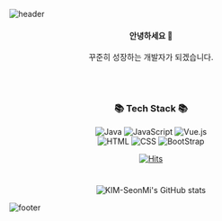 ![header](https://capsule-render.vercel.app/api?type=waving&color=gradient&text=%20Seonmi's%20GitHub%20😊&animation=twinkling&fontSize=50&fontAlignY=40&fontAlign=70&height=250)

<div align="center">
<h4>안녕하세요 👋</h4>
꾸준히 성장하는 개발자가 되겠습니다.

<br /><br />
<h3>📚 Tech Stack 📚</h3>

![Java](https://img.shields.io/badge/java-%23ED8B00.svg?style=for-the-badge&logo=java&logoColor=block)
![JavaScript](https://img.shields.io/badge/javascript-%23FFFF00?style=for-the-badge&logo=javascript&logoColor=black)
![Vue.js](https://img.shields.io/badge/vue.js-%234FC08D?style=for-the-badge&logo=vuedotjs&logoColor=white)<br>
![HTML](https://img.shields.io/badge/html5-%23E34F26?style=for-the-badge&logo=css3&logoColor=white)
![CSS](https://img.shields.io/badge/CSS-%231572B6?style=for-the-badge&logo=html5&logoColor=white)
![BootStrap](https://img.shields.io/badge/bootstrap-%237952B3?style=for-the-badge&logo=bootstrap&logoColor=white)

[![Hits](https://hits.seeyoufarm.com/api/count/incr/badge.svg?url=https%3A%2F%2Fgithub.com%2Fgjbae1212%2Fhit-counter&count_bg=%23D4B996&title_bg=%23A07855&icon=github.svg&icon_color=%23FFFFFF&title=&edge_flat=true)](https://hits.seeyoufarm.com)
#
![KIM-SeonMi's GitHub stats](https://github-readme-stats.vercel.app/api?username=KIM-SeonMi&show_icons=true&theme=swift)
</div>

![footer](https://capsule-render.vercel.app/api?section=footer&type=waving&color=e2e4e3&height=130)

<!--
**KIM-SeonMi/KIM-SeonMi** is a ✨ _special_ ✨ repository because its `README.md` (this file) appears on your GitHub profile.

Here are some ideas to get you started:

- 🔭 I’m currently working on ...
- 🌱 I’m currently learning ...
- 👯 I’m looking to collaborate on ...
- 🤔 I’m looking for help with ...
- 💬 Ask me about ...
- 📫 How to reach me: ...
- 😄 Pronouns: ...
- ⚡ Fun fact: ...
-->
